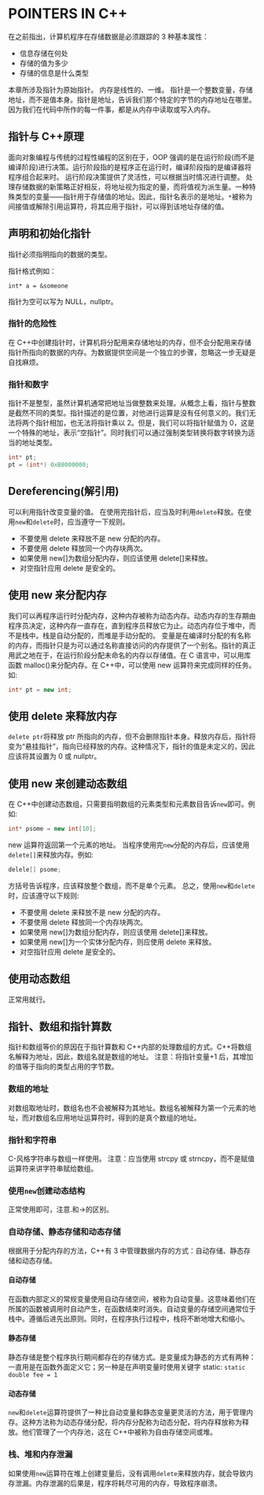# POINTERS IN C++

在之前指出，计算机程序在存储数据是必须跟踪的 3 种基本属性：

- 信息存储在何处
- 存储的值为多少
- 存储的信息是什么类型

本章所涉及指针为原始指针。
内存是线性的、一维。
指针是一个整数变量，存储地址，而不是值本身。指针是地址，告诉我们那个特定的字节的内存地址在哪里。因为我们在代码中所作的每一件事，都是从内存中读取或写入内存。

## 指针与 C++原理

面向对象编程与传统的过程性编程的区别在于，OOP 强调的是在运行阶段(而不是编译阶段)进行决策。运行阶段指的是程序正在运行时，编译阶段指的是编译器将程序组合起来时。
运行阶段决策提供了灵活性，可以根据当时情况进行调整。
处理存储数据的新策略正好相反，将地址视为指定的量，而将值视为派生量。一种特殊类型的变量——指针用于存储值的地址。因此，指针名表示的是地址。`*`被称为间接值或解除引用运算符，将其应用于指针，可以得到该地址存储的值。

## 声明和初始化指针

指针必须指明指向的数据的类型。

指针格式例如：

```
int* a = &someone
```

指针为空可以写为 NULL，nullptr。

### 指针的危险性

在 C++中创建指针时，计算机将分配用来存储地址的内存，但不会分配用来存储指针所指向的数据的内存。为数据提供空间是一个独立的步骤，忽略这一步无疑是自找麻烦。

### 指针和数字

指针不是整型，虽然计算机通常把地址当做整数来处理。从概念上看，指针与整数是截然不同的类型。指针描述的是位置，对他进行运算是没有任何意义的。我们无法将两个指针相加，也无法将指针乘以 2。但是，我们可以将指针赋值为 0，这是一个特殊的地址，表示“空指针”。同时我们可以通过强制类型转换将数字转换为适当的地址类型。

```Cpp
int* pt;
pt = (int*) 0xB8000000;
```

## Dereferencing(解引用)

可以利用指针改变变量的值。
在使用完指针后，应当及时利用`delete`释放。在使用`new`和`delete`时，应当遵守一下规则。

- 不要使用 delete 来释放不是 new 分配的内存。
- 不要使用 delete 释放同一个内存块两次。
- 如果使用 new[]为数组分配内存，则应该使用 delete[]来释放。
- 对空指针应用 delete 是安全的。

## 使用 new 来分配内存

我们可以再程序运行时分配内存，这种内存被称为动态内存。动态内存的生存期由程序员决定，这种内存一直存在，直到程序员释放它为止。动态内存位于堆中，而不是栈中。栈是自动分配的，而堆是手动分配的。
变量是在编译时分配的有名称的内存，而指针只是为可以通过名称直接访问的内存提供了一个别名。指针的真正用武之地在于，在运行阶段分配未命名的内存以存储值。在 C 语言中，可以用库函数 malloc()来分配内存。在 C++中，可以使用 new 运算符来完成同样的任务。
如:

```Cpp
int* pt = new int;
```

## 使用 delete 来释放内存

`delete ptr`将释放 ptr 所指向的内存，但不会删除指针本身。释放内存后，指针将变为“悬挂指针”，指向已经释放的内存。这种情况下，指针的值是未定义的，因此应该将其设置为 0 或 nullptr。

## 使用 new 来创建动态数组

在 C++中创建动态数组，只需要指明数组的元素类型和元素数目告诉`new`即可。例如:

```Cpp
int* psome = new int[10];
```

new 运算符返回第一个元素的地址。
当程序使用完`new`分配的内存后，应该使用`delete[]`来释放内存。例如:

```Cpp
delele[] psome;
```

方括号告诉程序，应该释放整个数组，而不是单个元素。
总之，使用`new`和`delete`时，应该遵守以下规则:

- 不要使用 delete 来释放不是 new 分配的内存。
- 不要使用 delete 释放同一个内存块两次。
- 如果使用 new[]为数组分配内存，则应该使用 delete[]来释放。
- 如果使用 new[]为一个实体分配内存，则应使用 delete 来释放。
- 对空指针应用 delete 是安全的。

## 使用动态数组

正常用就行。

## 指针、数组和指针算数

指针和数组等价的原因在于指针算数和 C++内部的处理数组的方式。C++将数组名解释为地址，因此，数组名就是数组的地址。
注意：将指针变量+1 后，其增加的值等于指向的类型占用的字节数。

### 数组的地址

对数组取地址时，数组名也不会被解释为其地址。数组名被解释为第一个元素的地址，而对数组名应用地址运算符时，得到的是真个数组的地址。

### 指针和字符串

C-风格字符串与数组一样使用。
注意：应当使用 strcpy 或 strncpy，而不是赋值运算符来讲字符串赋给数组。

### 使用`new`创建动态结构

正常使用即可，注意.和->的区别。

### 自动存储、静态存储和动态存储

根据用于分配内存的方法，C++有 3 中管理数据内存的方式：自动存储、静态存储和动态存储。

#### 自动存储

在函数内部定义的常规变量使用自动存储空间，被称为自动变量。这意味着他们在所属的函数被调用时自动产生，在函数结束时消失。自动变量的存储空间通常位于栈中。遵循后进先出原则。同时，在程序执行过程中，栈将不断地增大和缩小。

#### 静态存储

静态存储是整个程序执行期间都存在的存储方式。是变量成为静态的方式有两种：一直用是在函数外面定义它；另一种是在声明变量时使用关键字 static:
`static double fee = 1`

#### 动态存储

`new`和`delete`运算符提供了一种比自动变量和静态变量更灵活的方法，用于管理内存。这种方法称为动态存储分配，将内存分配称为动态分配，将内存释放称为释放。他们管理了一个内存池，这在 C++中被称为自由存储空间或堆。

### 栈、堆和内存泄漏

如果使用`new`运算符在堆上创建变量后，没有调用`delete`来释放内存，就会导致内存泄漏。内存泄漏的后果是，程序将耗尽可用的内存，导致程序崩溃。
